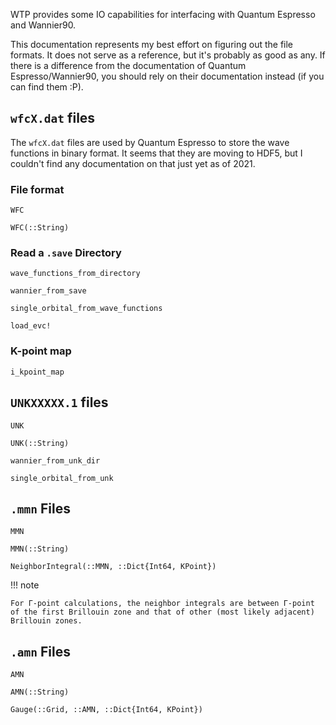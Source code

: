 WTP provides some IO capabilities for interfacing with Quantum Espresso and Wannier90.

This documentation represents my best effort on figuring out the file formats.
It does not serve as a reference, but it's probably as good as any. If there is
a difference from the documentation of Quantum Espresso/Wannier90, you should
rely on their documentation instead (if you can find them :P).


## `wfcX.dat` files

The `wfcX.dat` files are used by Quantum Espresso to store the wave functions in
binary format. It seems that they are moving to HDF5, but I couldn't find any
documentation on that just yet as of 2021.

### File format 

```@docs
WFC
```

```@docs
WFC(::String)
```

### Read a `.save` Directory

```@docs
wave_functions_from_directory
```

```@docs
wannier_from_save
```

```@docs
single_orbital_from_wave_functions
```

```@docs
load_evc!
```

### K-point map

```@docs
i_kpoint_map
```

## `UNKXXXXX.1` files

```@docs
UNK
```

```@docs
UNK(::String)
```

```@docs
wannier_from_unk_dir
```

```@docs
single_orbital_from_unk
```

## `.mmn` Files

```@docs
MMN
```

```@docs
MMN(::String)
```

```@docs
NeighborIntegral(::MMN, ::Dict{Int64, KPoint})
```

!!! note 

    For Γ-point calculations, the neighbor integrals are between Γ-point of the first Brillouin zone and that of other (most likely adjacent) Brillouin zones.

## `.amn` Files

```@docs
AMN
```

```@docs
AMN(::String)
```

```@docs
Gauge(::Grid, ::AMN, ::Dict{Int64, KPoint})
```
